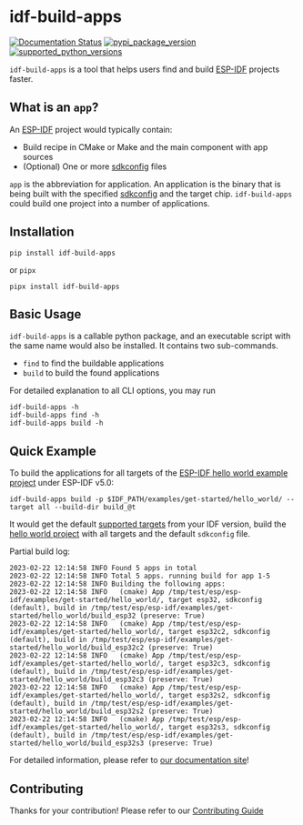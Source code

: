 # idf-build-apps

[![Documentation Status](https://readthedocs.com/projects/espressif-idf-build-apps/badge/?version=latest)](https://espressif-docs.readthedocs-hosted.com/projects/idf-build-apps/en/latest/)
[![pypi_package_version](https://img.shields.io/pypi/v/idf-build-apps)](https://pypi.org/project/idf_build_apps/)
[![supported_python_versions](https://img.shields.io/pypi/pyversions/idf-build-apps)](https://pypi.org/project/idf_build_apps/)

`idf-build-apps` is a tool that helps users find and build [ESP-IDF][esp-idf] projects faster.

## What is an `app`?

An [ESP-IDF][esp-idf] project would typically contain:

- Build recipe in CMake or Make and the main component with app sources
- (Optional) One or more [sdkconfig][sdkconfig] files

`app` is the abbreviation for application. An application is the binary that is being built with the specified [sdkconfig][sdkconfig] and the target chip. `idf-build-apps` could build one project into a number of applications.

## Installation

```shell
pip install idf-build-apps
```

or `pipx`

```shell
pipx install idf-build-apps
```

## Basic Usage

`idf-build-apps` is a callable python package, and an executable script with the same name would also be installed. It contains two sub-commands.

- `find` to find the buildable applications
- `build` to build the found applications

For detailed explanation to all CLI options, you may run

```shell
idf-build-apps -h
idf-build-apps find -h
idf-build-apps build -h
```

## Quick Example

To build the applications for all targets of the [ESP-IDF hello world example project][hello-world] under ESP-IDF v5.0:

```shell
idf-build-apps build -p $IDF_PATH/examples/get-started/hello_world/ --target all --build-dir build_@t
```

It would get the default [supported targets][supported-targets] from your IDF version, build the [hello world project][hello-world] with all targets and the default `sdkconfig` file.

Partial build log:

```text
2023-02-22 12:14:58 INFO Found 5 apps in total
2023-02-22 12:14:58 INFO Total 5 apps. running build for app 1-5
2023-02-22 12:14:58 INFO Building the following apps:
2023-02-22 12:14:58 INFO   (cmake) App /tmp/test/esp/esp-idf/examples/get-started/hello_world/, target esp32, sdkconfig (default), build in /tmp/test/esp/esp-idf/examples/get-started/hello_world/build_esp32 (preserve: True)
2023-02-22 12:14:58 INFO   (cmake) App /tmp/test/esp/esp-idf/examples/get-started/hello_world/, target esp32c2, sdkconfig (default), build in /tmp/test/esp/esp-idf/examples/get-started/hello_world/build_esp32c2 (preserve: True)
2023-02-22 12:14:58 INFO   (cmake) App /tmp/test/esp/esp-idf/examples/get-started/hello_world/, target esp32c3, sdkconfig (default), build in /tmp/test/esp/esp-idf/examples/get-started/hello_world/build_esp32c3 (preserve: True)
2023-02-22 12:14:58 INFO   (cmake) App /tmp/test/esp/esp-idf/examples/get-started/hello_world/, target esp32s2, sdkconfig (default), build in /tmp/test/esp/esp-idf/examples/get-started/hello_world/build_esp32s2 (preserve: True)
2023-02-22 12:14:58 INFO   (cmake) App /tmp/test/esp/esp-idf/examples/get-started/hello_world/, target esp32s3, sdkconfig (default), build in /tmp/test/esp/esp-idf/examples/get-started/hello_world/build_esp32s3 (preserve: True)
```

For detailed information, please refer to [our documentation site][doc]!

## Contributing

Thanks for your contribution! Please refer to our [Contributing Guide](CONTRIBUTING.md)

[esp-idf]: https://github.com/espressif/esp-idf
[sdkconfig]: https://docs.espressif.com/projects/esp-idf/en/latest/esp32/api-reference/kconfig.html
[hello-world]: https://github.com/espressif/esp-idf/tree/master/examples/get-started/hello_world
[supported-targets]: https://github.com/espressif/esp-idf/tree/v5.0#esp-idf-release-and-soc-compatibility
[doc]: https://docs.espressif.com/projects/idf-build-apps/en/latest/
